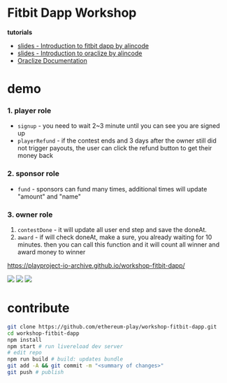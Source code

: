 # Fitbit Dapp Workshop
**tutorials**
* [slides - Introduction to fitbit dapp by alincode](https://slides.com/alincode/fitbit-dapp-intro/fullscreen)
* [slides - Introduction to oraclize  by alincode](https://slides.com/alincode/oraclize201810#/)
* [Oraclize Documentation](https://docs.oraclize.it/#ethereum-quick-start-simple-query)

# demo
### 1. player role
* `signup` - you need to wait 2~3 minute until you can see you are signed up
* `playerRefund` - if the contest ends and 3 days after the owner still did not trigger payouts, the user can click the refund button to get their money back

### 2. sponsor role
* `fund` - sponsors can fund many times, additional times will update "amount" and "name"

### 3. owner role
1. `contestDone` - it will update all user end step and save the doneAt.
2. `award` - if will check doneAt, make a sure, you already waiting for 10 minutes. then you can call this function and it will count all winner and award money to winner

https://playproject-io-archive.github.io/workshop-fitbit-dapp/

![](docs/assets/screen1.png)
![](docs/assets/screen2.png)
![](docs/assets/screen3.png)

# contribute
```bash
git clone https://github.com/ethereum-play/workshop-fitbit-dapp.git
cd workshop-fitbit-dapp
npm install
npm start # run livereload dev server
# edit repo
npm run build # build: updates bundle
git add -A && git commit -m "<summary of changes>"
git push # publish
```
